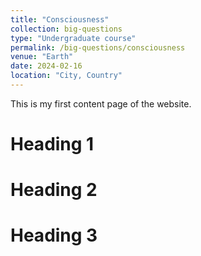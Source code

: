 ```yaml
---
title: "Consciousness"
collection: big-questions
type: "Undergraduate course"
permalink: /big-questions/consciousness
venue: "Earth"
date: 2024-02-16
location: "City, Country"
---
```


This is my first content page of the website.

Heading 1
======

Heading 2
======

Heading 3
======